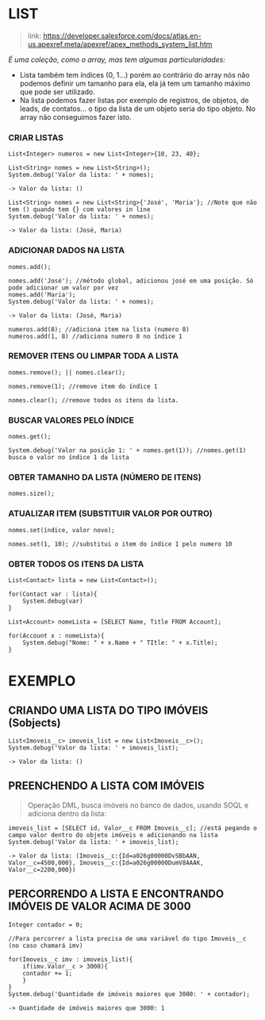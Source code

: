 # LIST
> link: https://developer.salesforce.com/docs/atlas.en-us.apexref.meta/apexref/apex_methods_system_list.htm

*É uma coleção, como o array, mas tem algumas particularidades:*
- Lista também tem índices (0, 1...) porém ao contrário do array nós não podemos definir um tamanho para ela, ela já tem um tamanho máximo que pode ser utilizado.
- Na lista podemos fazer listas por exemplo de registros, de objetos, de leads, de contatos... o tipo da lista de um objeto seria do tipo objeto. No array não conseguimos fazer isto.

### CRIAR LISTAS
```
List<Integer> numeros = new List<Integer>{10, 23, 40};
```
```
List<String> nomes = new List<String>();
System.debug('Valor da lista: ' + nomes);

-> Valor da lista: ()
```
```
List<String> nomes = new List<String>{'José', 'Maria'}; //Note que não tem () quando tem {} com valores in line
System.debug('Valor da lista: ' + nomes);

-> Valor da lista: (José, Maria)
```

### ADICIONAR DADOS NA LISTA
```
nomes.add();
```
```
nomes.add('José'); //método global, adicionou josé em uma posição. Só pode adicionar um valor por vez
nomes.add('Maria');
System.debug('Valor da lista: ' + nomes);

-> Valor da lista: (José, Maria)
```
```
numeros.add(8); //adiciona item na lista (numero 8)
numeros.add(1, 8) //adiciona numero 8 no índice 1
```

### REMOVER ITENS OU LIMPAR TODA A LISTA
```
nomes.remove(); || nomes.clear();
```
```
nomes.remove(1); //remove item do índice 1
```
```
nomes.clear(); //remove todos os itens da lista.
```

### BUSCAR VALORES PELO ÍNDICE
```
nomes.get();
```
```
System.debug('Valor na posição 1: ' + nomes.get(1)); //nomes.get(1) busca o valor no índice 1 da lista
```

### OBTER TAMANHO DA LISTA (NÚMERO DE ITENS)
```
nomes.size();
```

### ATUALIZAR ITEM (SUBSTITUIR VALOR POR OUTRO)
```
nomes.set(índice, valor novo);
```
```
nomes.set(1, 10); //substitui o item do índice 1 pelo numero 10
```

### OBTER TODOS OS ITENS DA LISTA
```
List<Contact> lista = new List<Contact>();

for(Contact var : lista){
	System.debug(var)
}
```
```
List<Account> nomeLista = [SELECT Name, Title FROM Account];

for(Account x : nomeLista){
	System.debug("Nome: " + x.Name + " TItle: " + x.Title);
}
```

# EXEMPLO
## CRIANDO UMA LISTA DO TIPO IMÓVEIS (Sobjects)
```
List<Imoveis__c> imoveis_list = new List<Imoveis__c>();
System.debug('Valor da lista: ' + imoveis_list);

-> Valor da lista: ()
```

## PREENCHENDO A LISTA COM IMÓVEIS
> Operação DML, busca imóveis no banco de dados, usando SOQL e adiciona dentro da lista:
```
imoveis_list = [SELECT id, Valor__c FROM Imoveis__c]; //está pegando o campo valor dentro do objeto imóveis e adicionando na lista
System.debug('Valor da lista: ' + imoveis_list);

-> Valor da lista: (Imoveis__c:{Id=a026g00000DvSBbAAN, Valor__c=4500,000}, Imoveis__c:{Id=a026g00000DumV8AAAK, Valor__c=2200,000})
```

## PERCORRENDO A LISTA E ENCONTRANDO IMÓVEIS DE VALOR ACIMA DE 3000

```
Integer contador = 0;

//Para percorrer a lista precisa de uma variável do tipo Imoveis__c (no caso chamará imv)

for(Imoveis__c imv : imoveis_list){
	if(imv.Valor__c > 3000){
	contador += 1;
	}
}
System.debug('Quantidade de imóveis maiores que 3000: ' + contador);

-> Quantidade de imóveis maiores que 3000: 1
```